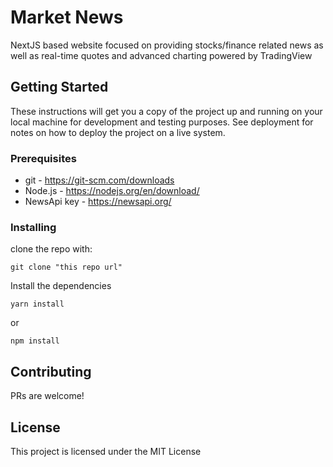 # Market News

NextJS based website focused on providing stocks/finance related news as well as real-time quotes and advanced charting powered by TradingView

## Getting Started

These instructions will get you a copy of the project up and running on your local machine for development and testing purposes. See deployment for notes on how to deploy the project on a live system.

### Prerequisites

- git - https://git-scm.com/downloads
- Node.js - https://nodejs.org/en/download/
- NewsApi key - https://newsapi.org/

### Installing

clone the repo with:

```
git clone "this repo url"
```

Install the dependencies

```
yarn install
```

or

```
npm install
```

## Contributing

PRs are welcome!

## License

This project is licensed under the MIT License
